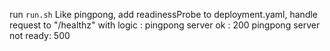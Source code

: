 run `run.sh`
Like pingpong, add readinessProbe to deployment.yaml, handle request to "/healthz" with logic : 
pingpong server ok : 200
pingpong server not ready: 500
